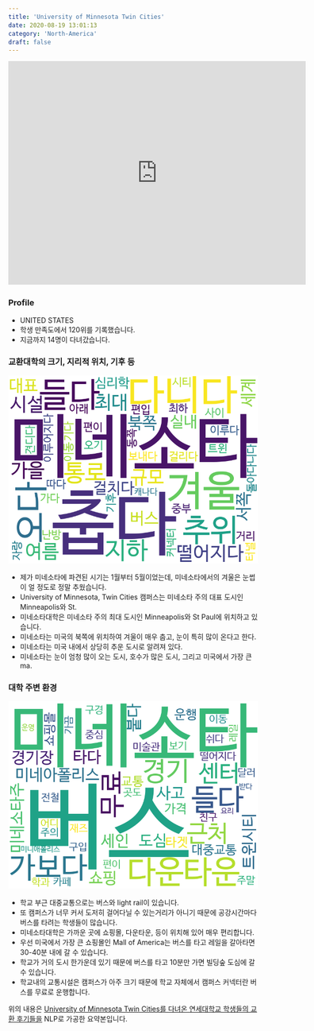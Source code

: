 ```yaml
---
title: 'University of Minnesota Twin Cities'
date: 2020-08-19 13:01:13
category: 'North-America'
draft: false
---
```


<iframe
width="600"
height="450"
frameborder="0" style="border:0"
src="https://www.google.com/maps/embed/v1/place?key=AIzaSyC9e1AME-pVmWC4hBpFdu5S4dKzyepa3HQ&q=University+of+Minnesota+Twin+Cities&center=44.97399,-93.2277285&zoom=14" allowfullscreen>
</iframe>

### Profile

* UNITED STATES
* 학생 만족도에서 120위를 기록했습니다.
* 지금까지 14명이 다녀갔습니다. 

### 교환대학의 크기, 지리적 위치, 기후 등

![gen_info-WordCloud](../univ_wordclouds_okt/gen_info/US000217_gen_info_okt.png)

* 제가 미네소타에 파견된 시기는 1월부터 5월이었는데, 미네소타에서의 겨울은 눈썹이 얼 정도로 정말 추웠습니다.
* University of Minnesota, Twin Cities 캠퍼스는 미네소타 주의 대표 도시인 Minneapolis와 St.
* 미네소타대학은 미네소타 주의 최대 도시인 Minneapolis와 St Paul에 위치하고 있습니다.
* 미네소타는 미국의 북쪽에 위치하여 겨울이 매우 춥고, 눈이 특히 많이 온다고 한다.
* 미네소타는 미국 내에서 상당히 추운 도시로 알려져 있다.
* 미네소타는 눈이 엄청 많이 오는 도시, 호수가 많은 도시, 그리고 미국에서 가장 큰 ma.


### 대학 주변 환경

![env_info-WordCloud](../univ_wordclouds_okt/env_info/US000217_env_info_okt.png)

* 학교 부근 대중교통으로는 버스와 light rail이 있습니다.
* 또 캠퍼스가 너무 커서 도저히 걸어다닐 수 있는거리가 아니기 때문에 공강시간마다 버스를 타려는 학생들이 많습니다.
* 미네소타대학은 가까운 곳에 쇼핑몰, 다운타운, 등이 위치해 있어 매우 편리합니다.
* 우선 미국에서 가장 큰 쇼핑몰인 Mall of America는 버스를 타고 레일을 갈아타면 30-40분 내에 갈 수 있습니다.
* 학교가 거의 도시 한가운데 있기 때문에 버스를 타고 10분만 가면 빌딩숲 도심에 갈 수 있습니다.
* 학교내의 교통시설은 캠퍼스가 아주 크기 때문에 학교 자체에서 캠퍼스 커넥터란 버스를 무료로 운행합니다.


위의 내용은 [University of Minnesota Twin Cities를 다녀온 연세대학교 학생들의 교환 후기들을](http://oia.yonsei.ac.kr/partner/expReport.asp?ucode=US000217&bgbn=A) NLP로 가공한 요약본입니다. 
